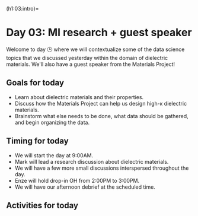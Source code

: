 (h1:03:intro)=
# Day 03: MI research + guest speaker

Welcome to day 🕒 where we will contextualize some of the data science topics that we discussed yesterday within the domain of dielectric materials.
We'll also have a guest speaker from the Materials Project!


## Goals for today

- Learn about dielectric materials and their properties.
- Discuss how the Materials Project can help us design high-κ dielectric materials.
- Brainstorm what else needs to be done, what data should be gathered, and begin organizing the data.



## Timing for today

- We will start the day at 9:00AM.
- Mark will lead a research discussion about dielectric materials.
- We will have a few more small discussions interspersed throughout the day.
- Enze will hold drop-in OH from 2:00PM to 3:00PM.
- We will have our afternoon debrief at the scheduled time.



## Activities for today

```{tableofcontents}
```